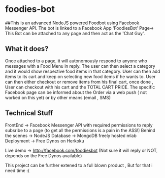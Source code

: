 # foodies-bot
##This is an advanced NodeJS powered Foodbot using Facebook Messenger API.
The bot is linked to a Facebook App 'FoodiesBot' Page-> This Bot can be attached to any page and then act as the 'Chat Guy'.

## What it does?
Once attached to a page, it will autonomously respond to anyone who messages with a Food Menu in reply. 
The user can then select a category and it would show respective food items in that category.
User can then add items to its cart and keep on selecting new food items if he wants to. 
User can then either checkout or remove items from his final cart, once done , User can checkout with his cart and the TOTAL CART PRICE.
The specific Facebook page can be informed about the Order via a web push ( not worked on this yet) or by other means (email , SMS)

## Technical Stuff
FrontEnd -> Facebook Messenger API with required permissions to reply subsribe to a page (to get all the permissions is a pain in the ASS!)
Behind the scenes -> NodeJS
Database -> MongoDB freely hosted mlab
Deployment -> Free Dynos on Herkoku




Live demo ->  http://facebook.com/foodiesbot  (Not sure it will reply or NOT, depends on the Free Dynos available)


This project can be further extened to a full blown product , But for that i need time :(
